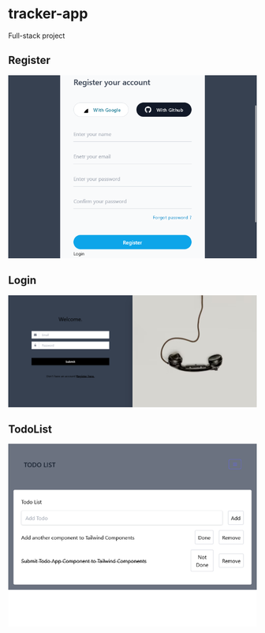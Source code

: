 # tracker-app
Full-stack project

## Register
![register](./frontend/images/1.png)

## Login
![login](./frontend/images/5.png)

## TodoList
![todolist](./frontend/images/3.png)